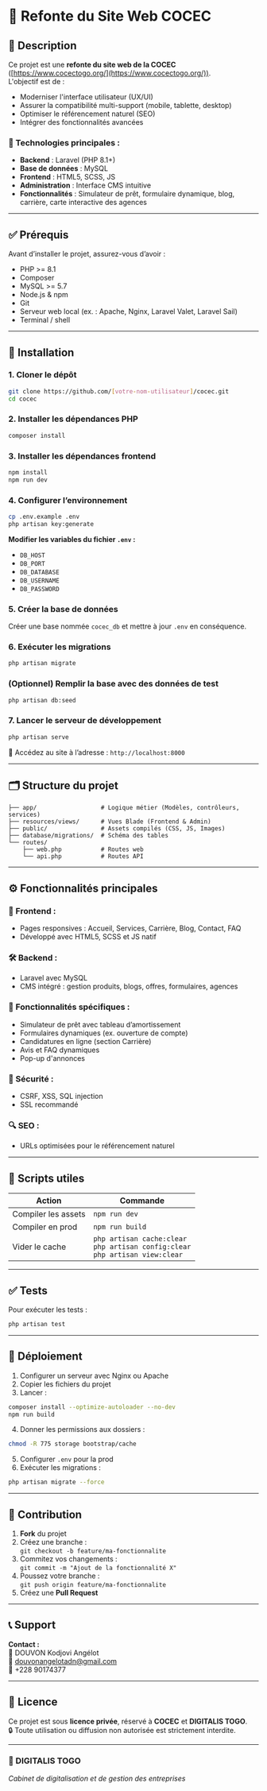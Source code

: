 # 🏦 Refonte du Site Web COCEC

## 📌 Description

Ce projet est une **refonte du site web de la COCEC** ([https://www.cocectogo.org/](https://www.cocectogo.org/)).  
L'objectif est de :
- Moderniser l'interface utilisateur (UX/UI)
- Assurer la compatibilité multi-support (mobile, tablette, desktop)
- Optimiser le référencement naturel (SEO)
- Intégrer des fonctionnalités avancées

### 🔧 Technologies principales :
- **Backend** : Laravel (PHP 8.1+)
- **Base de données** : MySQL
- **Frontend** : HTML5, SCSS, JS
- **Administration** : Interface CMS intuitive
- **Fonctionnalités** : Simulateur de prêt, formulaire dynamique, blog, carrière, carte interactive des agences

---

## ✅ Prérequis

Avant d’installer le projet, assurez-vous d’avoir :

- PHP >= 8.1
- Composer
- MySQL >= 5.7
- Node.js & npm
- Git
- Serveur web local (ex. : Apache, Nginx, Laravel Valet, Laravel Sail)
- Terminal / shell

---

## 🚀 Installation

### 1. Cloner le dépôt

```bash
git clone https://github.com/[votre-nom-utilisateur]/cocec.git
cd cocec
```

### 2. Installer les dépendances PHP

```bash
composer install
```

### 3. Installer les dépendances frontend

```bash
npm install
npm run dev
```

### 4. Configurer l’environnement

```bash
cp .env.example .env
php artisan key:generate
```

**Modifier les variables du fichier `.env` :**

- `DB_HOST`
- `DB_PORT`
- `DB_DATABASE`
- `DB_USERNAME`
- `DB_PASSWORD`

### 5. Créer la base de données

Créer une base nommée `cocec_db` et mettre à jour `.env` en conséquence.

### 6. Exécuter les migrations

```bash
php artisan migrate
```

### (Optionnel) Remplir la base avec des données de test

```bash
php artisan db:seed
```

### 7. Lancer le serveur de développement

```bash
php artisan serve
```

📍 Accédez au site à l’adresse : `http://localhost:8000`

---

## 🗂️ Structure du projet

```
├── app/                  # Logique métier (Modèles, contrôleurs, services)
├── resources/views/      # Vues Blade (Frontend & Admin)
├── public/               # Assets compilés (CSS, JS, Images)
├── database/migrations/  # Schéma des tables
└── routes/
    ├── web.php           # Routes web
    └── api.php           # Routes API
```

---

## ⚙️ Fonctionnalités principales

### 🎨 Frontend :
- Pages responsives : Accueil, Services, Carrière, Blog, Contact, FAQ
- Développé avec HTML5, SCSS et JS natif

### 🛠️ Backend :
- Laravel avec MySQL
- CMS intégré : gestion produits, blogs, offres, formulaires, agences

### 🚀 Fonctionnalités spécifiques :
- Simulateur de prêt avec tableau d’amortissement
- Formulaires dynamiques (ex. ouverture de compte)
- Candidatures en ligne (section Carrière)
- Avis et FAQ dynamiques
- Pop-up d'annonces

### 🔐 Sécurité :
- CSRF, XSS, SQL injection
- SSL recommandé

### 🔍 SEO :
- URLs optimisées pour le référencement naturel

---

## 📜 Scripts utiles

| Action | Commande |
|--------|----------|
| Compiler les assets | `npm run dev` |
| Compiler en prod    | `npm run build` |
| Vider le cache      | `php artisan cache:clear`<br>`php artisan config:clear`<br>`php artisan view:clear` |

---

## ✅ Tests

Pour exécuter les tests :

```bash
php artisan test
```

---

## 🚢 Déploiement

1. Configurer un serveur avec Nginx ou Apache
2. Copier les fichiers du projet
3. Lancer :

```bash
composer install --optimize-autoloader --no-dev
npm run build
```

4. Donner les permissions aux dossiers :

```bash
chmod -R 775 storage bootstrap/cache
```

5. Configurer `.env` pour la prod
6. Exécuter les migrations :

```bash
php artisan migrate --force
```

---

## 🤝 Contribution

1. **Fork** du projet
2. Créez une branche :  
   `git checkout -b feature/ma-fonctionnalite`
3. Commitez vos changements :  
   `git commit -m "Ajout de la fonctionnalité X"`
4. Poussez votre branche :  
   `git push origin feature/ma-fonctionnalite`
5. Créez une **Pull Request**

---

## 📞 Support

**Contact :**  
👤 DOUVON Kodjovi Angélot  
📧 douvonangelotadn@gmail.com  
📱 +228 90174377

---

## 📄 Licence

Ce projet est sous **licence privée**, réservé à **COCEC** et **DIGITALIS TOGO**.  
🔒 Toute utilisation ou diffusion non autorisée est strictement interdite.

---

### 🚀 DIGITALIS TOGO  
_Cabinet de digitalisation et de gestion des entreprises_